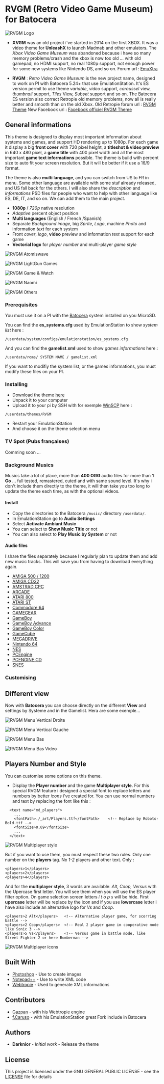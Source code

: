 # RVGM (Retro Video Game Museum) for Batocera


![RVGM Logo](_art/system-logo.png)


- **XVGM** was an old project i've started in 2014 on the first XBOX. It was a video theme for **UnleashX** to launch Madmab and other emulators.
The *Xbox Video Game Museum* was abandoned because i have so many memory problems/crash and the xbox is now too old ... with old gamepad, no HDMI support, no real 1080p support, not enough power for some new systems like Nintendo DS, and so on.
Forum url : [EmuXtra](http://www.emuxtras.net/forum/viewtopic.php?f=289&t=1293)

- **RVGM** : *Retro Video Game Museum* is the new project name, designed to work on PI with Batocera 5.24+ that use EmulationStation. It's ES version permit to use theme *variable*, *video* support, *caroussel* view, *thumbnail* support, *Tiles* View, *Subset* support and so on.
The Batocera ES version also correct Retropie old memory problems, now all is really better and smooth than on the old Xbox.
Old Retropie forum url : [RVGM Theme](https://retropie.org.uk/forum/topic/16454/rvgm-retro-video-game-museum-skin-in-developpement)
New Facebook url : [Facebook officiel RVGM Theme](https://www.facebook.com/Retro-Video-Game-Museum-RVGM-100474828146801/)


## General informations

This theme is designed to display most important information about systems and games, and support HD rendering up to 1080p.
For each game it display a big **front cover** with 720 pixel height, a **titleshot & video preview** in 640 x 480 pixel, a **game title** with 400 pixel width and all the most important **game text informations** possible. 
The theme is build with percent size to auto fit your screen resolution. But it will be better if it use a 16/9 format.

The theme is also **multi language**, and you can switch from US to FR in menu. Some other language are available with some stuf already released, and US fall back for the others.
I will also share the *description* and *informations* PSD files for people who want to help with other language like ES, DE, IT, and so on. We can add them to the main project.

* **1080p** / *720p* native resolution
* *Adaptive* percent object position
* **Multi languages** (English / French /Spanish)
* Separate *Background image*, big *Sprite*, *Logo*, machine *Photo* and information *text* for each system
* Front *cover*, *logo*, **video** preview and information *text* support for each game
* **Vectorial logo** for *player number* and multi-player *game style*

![RVGM Atomiswave](_Ressources/Atomiswave.jpg)

![RVGM LightGun Games](_Ressources/Lightgun%20Games.jpg)

![RVGM Game & Watch](_Ressources/Game%20%26%20Watch.jpg)

![RVGM Naomi](_Ressources/Naomi.jpg)

![RVGM Others](_Ressources/multi%20theme.jpg)


### Prerequisites

You must use it on a PI with the [Batocera](https://batocera.org/) system installed on you MicroSD.

You can find the **es_systems.cfg** used by EmulationStation to show *system list* here :

```/userdata/system/configs/emulationstation/es_systems.cfg```

And you can find the **gamelist.xml** used to show *games informations* here :

```/userdata/roms/ SYSTEM NAME / gamelist.xml```

If you want to modifiy the system list, or the games informations, you must modify these files on your PI.


### Installing

- Download the theme [here](https://github.com/Darknior/RVGM-BT-Theme/archive/master.zip)
- Unpack it to your computer
- Upload it to your pi by SSH with for exemple [WinSCP](https://sourceforge.net/projects/winscp/) here :

```/userdata/themes/RVGM```

- Restart your EmulationStation
- And choose it on the theme selection menu


### TV Spot (Pubs françaises)

Comming soon ...


### Background Musics

Musics take a lot of place, more than **400 OGG** audio files for more than **1 Go** ... full tested, remastered, cuted and with same sound level. It's why i don't include them directly to the theme, it will then take you too long to update the theme each time, as with the optional videos.

#### Install

* Copy the directories to the Batocera ```/music/``` directory ```/userdata/```.
* In EmulationStation go to **Audio Settings**
* Select **Activate Ambiant Music**
* You can select to **Show Music Title** or not
* You can also select to **Play Music by System** or not

#### Audio files

I share the files separately because I regularly plan to update them and add new music tracks. This will save you from having to download everything again.

- [AMIGA 500 / 1200](http://www.mediafire.com/folder/mhxvfbzqwl8dd/amiga500)
- [AMIGA CD32](http://www.mediafire.com/folder/afbxlpdkz3hzk/amigacd32)
- [AMSTRAD CPC](http://www.mediafire.com/folder/5uajge0l0yqie/amstradcpc)
- [ARCADE](http://www.mediafire.com/folder/02biivts31s41/arcade)
- [ATARI 800](http://www.mediafire.com/folder/exht3pc5mln1e/atari800)
- [ATARI ST](http://www.mediafire.com/folder/5cia9l1u6uoqn/atarist)
- [Commodore 64](http://www.mediafire.com/folder/8jnlrhulvfbf2/c64)
- [GAMEGEAR](http://www.mediafire.com/folder/zjkybtz9o8ww1/gamegear)
- [GameBoy](http://www.mediafire.com/folder/2vr90crf9gi9p/gb)
- [GameBoy Advance](http://www.mediafire.com/folder/vng4p4y1lmaob/gba)
- [GameBoy Color](http://www.mediafire.com/folder/e24fvvlco9h71/gbc)
- [GameCube](http://www.mediafire.com/folder/bsdx87jgar6k8/gc)
- [MEGADRIVE](http://www.mediafire.com/folder/7om33y4f65lft/megadrive)
- [Nintendo 64](http://www.mediafire.com/folder/4nr0wsp8i9why/n64)
- [NES](http://www.mediafire.com/folder/8q41aqwytbs4k/nes)
- [PCEngine](http://www.mediafire.com/folder/ajyti1l4zbvsi/pcengine)
- [PCENGINE CD](http://www.mediafire.com/folder/ru5syfj47v2xf/pcenginecd)
- [SNES](http://www.mediafire.com/folder/o9t2bsui14jl6/snes)


### Customising

## Different view

Now with **Batocera** you can choose directly on the different **View** and settings by Systeme and in the Gamelist. Hera are some exemple...

![RVGM Menu Vertical Droite](_Ressources/Menu%20Vertical%20Droit.jpg)

![RVGM Menu Vertical Gauche](_Ressources/Menu%20Vertical%20Gauche.jpg)

![RVGM Menu Bas](_Ressources/Menu%20bas.jpg)

![RVGM Menu Bas Video](_Ressources/Menu%20bas%20video.jpg)


## Players Number and Style

You can customise some options on this theme.

- Display the **Player number** and the game **Multiplayer style**. For this special RVGM feature i designed a special font to replace letters and numbers by better *icons* i've created for. You can use normal numbers and text by replacing the font like this :

```
  <text name="md_players">
    ...
    <fontPath>./_art/Players.ttf</fontPath>    <!-- Replace by Roboto-Bold.ttf -->
    <fontSize>0.09</fontSize>
    ...
  </text>
```

![RVGM Multiplayer style](_Ressources/nb%20players.jpg)

But if you want to use them, you must respect these two rules.
Only one number on the **players** tag. No *1-2* players and other text. Only :

```
<players>1</players>
<players>2</players>
<players>4</players>
```
And for the **multiplayer style**, 3 words are available: *Alt, Coop, Versus* with the Upercase first letter. You will see them when you will use the ES player filter option. On game selection screen letters *l t o p s* will be hide. First **upercase** letter will be replace by the icon and if you use **lowercase** letter i have also include an alternative logo for *Vs* and *Coop*.

```
<players>2 Alt</players>   <!-- Alternative player game, for scorring battle -->
<players>2 Coop</players>  <!-- Real 2 player game in cooperative mode like Sonic 3 -->
<players>5 Vs</players>    <!-- Versus game in battle mode, like Street Fighter 2 or here Bomberman -->
```
![RVGM Multiplayer icons](_Ressources/nb%20players%20font.jpg)


## Built With

* [Photoshop](https://www.adobe.com/fr/products/photoshop/free-trial-download.html) - Use to create images
* [Notepad++](https://notepad-plus-plus.org/) - Use to write XML code
* [Webtropie](https://github.com/gazpan/WebtroPie) - Used to generate XML informations


## Contributors

* [Gazpan](https://github.com/gazpan) - with his Webtropie engine
* [f.Caruso](https://github.com/fabricecaruso) - with his EmulationStation great Fork include in Batocera

## Authors

* **Darknior** - *Initial work* - Release the theme


## License

This project is licensed under the GNU GENERAL PUBLIC LICENSE - see the [LICENSE](LICENSE) file for details

